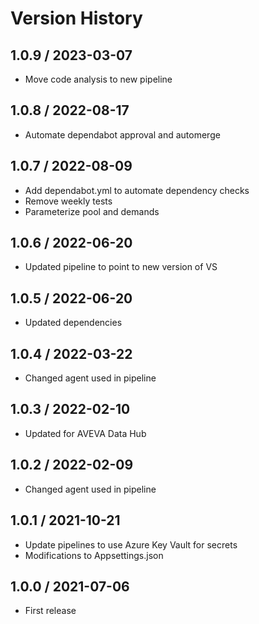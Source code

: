 # Version History

## 1.0.9 / 2023-03-07

- Move code analysis to new pipeline

## 1.0.8 / 2022-08-17

- Automate dependabot approval and automerge

## 1.0.7 / 2022-08-09

- Add dependabot.yml to automate dependency checks
- Remove weekly tests
- Parameterize pool and demands

## 1.0.6 / 2022-06-20

- Updated pipeline to point to new version of VS

## 1.0.5 / 2022-06-20

- Updated dependencies

## 1.0.4 / 2022-03-22

- Changed agent used in pipeline

## 1.0.3 / 2022-02-10

- Updated for AVEVA Data Hub

## 1.0.2 / 2022-02-09

- Changed agent used in pipeline

## 1.0.1 / 2021-10-21

- Update pipelines to use Azure Key Vault for secrets
- Modifications to Appsettings.json

## 1.0.0 / 2021-07-06

- First release
